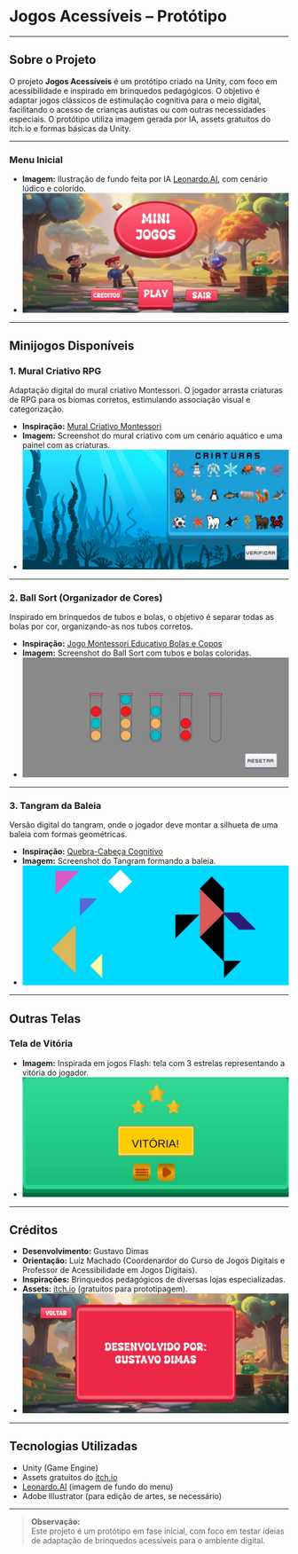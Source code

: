 # Jogos Acessíveis – Protótipo

---

## Sobre o Projeto

O projeto **Jogos Acessíveis** é um protótipo criado na Unity, com foco em acessibilidade e inspirado em brinquedos pedagógicos. O objetivo é adaptar jogos clássicos de estimulação cognitiva para o meio digital, facilitando o acesso de crianças autistas ou com outras necessidades especiais. O protótipo utiliza imagem gerada por IA, assets gratuitos do itch.io e formas básicas da Unity.

---

### Menu Inicial

- **Imagem:** Ilustração de fundo feita por IA [Leonardo.AI](https://leonardo.ai/), com cenário lúdico e colorido.
- ![Image](./Docs/Images/Menu.jpg)

---

## Minijogos Disponíveis

### 1. Mural Criativo RPG

Adaptação digital do mural criativo Montessori. O jogador arrasta criaturas de RPG para os biomas corretos, estimulando associação visual e categorização.

- **Inspiração:** [Mural Criativo Montessori](https://www.lkstoreimports.com/products/mural-criativo-montessori?currency=BRL&variant=41662463541453&utm_source=google&utm_medium=cpc&utm_campaign=Google%20Shopping&stkn=2a9c3f1375a2&gad_source=1&gclid=Cj0KCQjwsoe5BhDiARIsAOXVoUt-K2s5XrxRlYVZ0ZPmzJ_1px0LHRDkEsGat5BVKexqjWhm7oh79XsaAqOrEALw_wcB)
- **Imagem:** Screenshot do mural criativo com um cenário aquático e uma painel com as criaturas. 
- ![Image](./Docs/Images/Minigame1.jpg)

---

### 2. Ball Sort (Organizador de Cores)

Inspirado em brinquedos de tubos e bolas, o objetivo é separar todas as bolas por cor, organizando-as nos tubos corretos.

- **Inspiração:** [Jogo Montessori Educativo Bolas e Copos](https://brinquedosparaautismo.com.br/collections/brinquedos-para-autismo-5-anos/products/jogo-montessori-educativo-bolas-e-copos)
- **Imagem:** Screenshot do Ball Sort com tubos e bolas coloridas.
- ![Image](./Docs/Images/Minigame2.jpg)

---

### 3. Tangram da Baleia

Versão digital do tangram, onde o jogador deve montar a silhueta de uma baleia com formas geométricas.

- **Inspiração:** [Quebra-Cabeça Cognitivo](https://majocacolore.com.br/produto/quebra-cabeca-com-alfabeto-e-numeros-braquiossauro)
- **Imagem:** Screenshot do Tangram formando a baleia.
- ![Image](./Docs/Images/Minigame3.jpg)

---

## Outras Telas

### Tela de Vitória

- **Imagem:** Inspirada em jogos Flash: tela com 3 estrelas representando a vitória do jogador.
- ![Image](./Docs/Images/TelaVitoria.jpg)

---

## Créditos

- **Desenvolvimento:** Gustavo Dimas
- **Orientação:** Luiz Machado (Coordenardor do Curso de Jogos Digitais e Professor de Acessibilidade em Jogos Digitais).
- **Inspirações:** Brinquedos pedagógicos de diversas lojas especializadas.
- **Assets:** [itch.io](https://itch.io/) (gratuitos para prototipagem).
- ![Image](./Docs/Images/Creditos.jpg)

---

## Tecnologias Utilizadas

- Unity (Game Engine)
- Assets gratuitos do [itch.io](https://itch.io/)
- [Leonardo.AI](https://leonardo.ai/) (imagem de fundo do menu)
- Adobe Illustrator (para edição de artes, se necessário)

---

> **Observação:**  
> Este projeto é um protótipo em fase inicial, com foco em testar ideias de adaptação de brinquedos acessíveis para o ambiente digital.